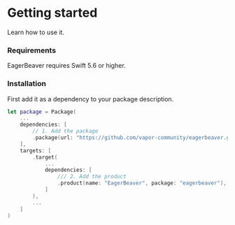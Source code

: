 # Getting started

Learn how to use it.

### Requirements

EagerBeaver requires Swift 5.6 or higher.

### Installation

First add it as a dependency to your package description.

```swift
let package = Package(
    ...
    dependencies: [
        // 1. Add the package
        .package(url: "https://github.com/vapor-community/eagerbeaver.git", from: "0.1.0"),
    ],
    targets: [
        .target(
            ...
            dependencies: [
                /// 2. Add the product
                .product(name: "EagerBeaver", package: "eagerbeaver"),
            ]
        ),
        ...
    ]
)
```
